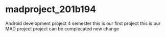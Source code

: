 # madproject_201b194
Android development project 4 semester
this is our first project
this is our MAD project
project can be complecated
new change

